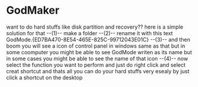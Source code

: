 # GodMaker
want to do hard stuffs like disk partition and recovery?? here is a simple solution for that 
--(1)-- make a folder 
--(2)-- rename it with this text GodMode.{ED7BA470-8E54-465E-825C-99712043E01C}
--(3)-- and then boom you will see a icon of control panel in windows same as that but in some coomputer you might be able to see GodMode writen as its name but in some cases you might be able to see the name of that icon 
--(4)-- now select the function you want to perform and just do right click and select creat shortcut and thats all you can do your hard stuffs very esealy by just click a shortcut on the desktop

